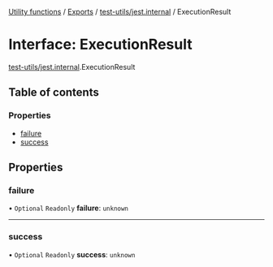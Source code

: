 [Utility functions](../index.md) / [Exports](../modules.md) / [test-utils/jest.internal](../modules/test_utils_jest_internal.md) / ExecutionResult

# Interface: ExecutionResult

[test-utils/jest.internal](../modules/test_utils_jest_internal.md).ExecutionResult

## Table of contents

### Properties

- [failure](test_utils_jest_internal.ExecutionResult.md#failure)
- [success](test_utils_jest_internal.ExecutionResult.md#success)

## Properties

### failure

• `Optional` `Readonly` **failure**: `unknown`

___

### success

• `Optional` `Readonly` **success**: `unknown`
